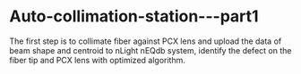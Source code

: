 # Auto-collimation-station---part1
The first step is to collimate fiber against PCX lens and upload the data of beam shape and centroid to nLight nEQdb system, identify the defect on the fiber tip and PCX lens with optimized algorithm.  
